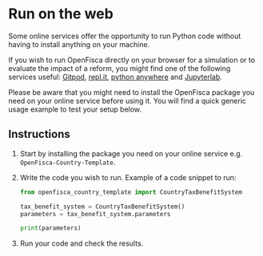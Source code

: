 # Run on the web

Some online services offer the opportunity to run Python code without having to install anything on your machine.

If you wish to run OpenFisca directly on your browser for a simulation or to evaluate the impact of a reform, you might find one of the following services useful: [Gitpod](https://www.gitpod.io/), [repl.it](https://repl.it), [python anywhere](https://www.pythonanywhere.com) and [Jupyterlab](https://jupyterlab.readthedocs.io/en/stable/).

Please be aware that you might need to install the OpenFisca package you need on your online service before using it. You will find a quick generic usage example to test your setup below.

## Instructions

1. Start by installing the package you need on your online service e.g. `OpenFisca-Country-Template`.

2. Write the code you wish to run. Example of a code snippet to run:

    ```py
    from openfisca_country_template import CountryTaxBenefitSystem

    tax_benefit_system = CountryTaxBenefitSystem()
    parameters = tax_benefit_system.parameters

    print(parameters)
    ```

3. Run your code and check the results.
